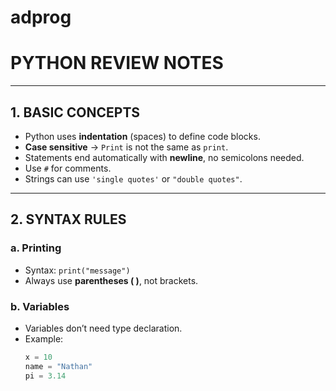 # adprog


# PYTHON REVIEW NOTES

---

## 1. BASIC CONCEPTS
- Python uses **indentation** (spaces) to define code blocks.  
- **Case sensitive** → `Print` is not the same as `print`.  
- Statements end automatically with **newline**, no semicolons needed.  
- Use `#` for comments.  
- Strings can use `'single quotes'` or `"double quotes"`.  

---

## 2. SYNTAX RULES

### a. Printing
- Syntax: `print("message")`  
- Always use **parentheses ( )**, not brackets.  

### b. Variables
- Variables don’t need type declaration.  
- Example:  
  ```python
  x = 10
  name = "Nathan"
  pi = 3.14

